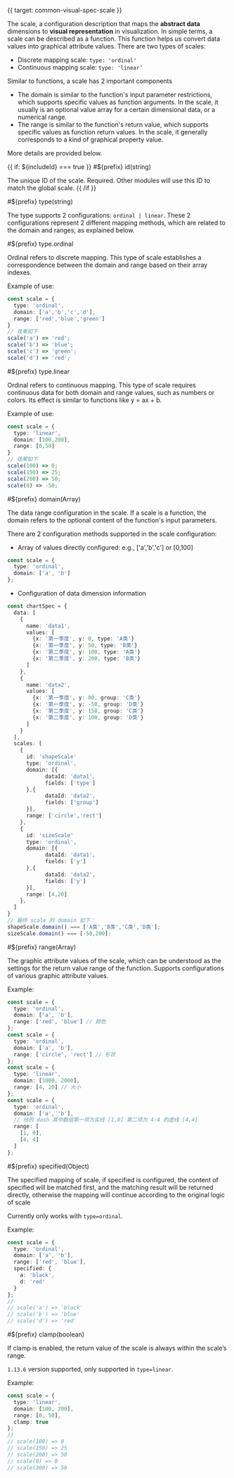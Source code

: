 {{ target: common-visual-spec-scale }}

<!-- IVisualSpecScale -->

The scale, a configuration description that maps the **abstract data** dimensions to **visual representation** in visualization. In simple terms, a scale can be described as a function. This function helps us convert data values into graphical attribute values. There are two types of scales:

- Discrete mapping scale: `type: 'ordinal'`
- Continuous mapping scale: `type: 'linear'`

Similar to functions, a scale has 2 important components

- The domain is similar to the function's input parameter restrictions, which supports specific values ​​as function arguments. In the scale, it usually is an optional value array for a certain dimensional data, or a numerical range.
- The range is similar to the function's return value, which supports specific values ​​as function return values. In the scale, it generally corresponds to a kind of graphical property value.

More details are provided below.

{{ if: ${includeId} === true }}
#${prefix} id(string)

The unique ID of the scale. Required. Other modules will use this ID to match the global scale.
{{ /if }}

#${prefix} type(string)

The type supports 2 configurations: `ordinal | linear`. These 2 configurations represent 2 different mapping methods, which are related to the domain and ranges, as explained below.

#${prefix} type.ordinal

Ordinal refers to discrete mapping. This type of scale establishes a correspondence between the domain and range based on their array indexes.

Example of use:

```ts
const scale = {
  type: 'ordinal',
  domain: ['a','b','c','d'],
  range: ['red','blue','green']
}
// 效果如下
scale('a') => 'red';
scale('b') => 'blue';
scale('c') => 'green';
scale('d') => 'red';
```

#${prefix} type.linear

Ordinal refers to continuous mapping. This type of scale requires continuous data for both domain and range values, such as numbers or colors. Its effect is similar to functions like y = ax + b.

Example of use:

```ts
const scale = {
  type: 'linear',
  domain: [100,200],
  range: [0,50]
}
// 效果如下
scale(100) => 0;
scale(150) => 25;
scale(200) => 50;
scale(0) => -50;
```

#${prefix} domain(Array)

The data range configuration in the scale. If a scale is a function, the domain refers to the optional content of the function's input parameters.

There are 2 configuration methods supported in the scale configuration:

- Array of values directly configured: e.g., ['a','b','c'] or [0,100]

```ts
const scale = {
  type: 'ordinal',
  domain: ['a', 'b']
};
```

- Configuration of data dimension information

```ts
const chartSpec = {
  data: [
    {
      name: 'data1',
      values: [
        {x: '第一季度', y: 0, type: 'A类'}
        {x: '第一季度', y: 50, type: 'B类'}
        {x: '第二季度', y: 100, type: 'A类'}
        {x: '第二季度', y: 200, type: 'B类'}
      ]
    },
    {
      name: 'data2',
      values: [
        {x: '第一季度', y: 80, group: 'C类'}
        {x: '第一季度', y: -50, group: 'D类'}
        {x: '第二季度', y: 150, group: 'C类'}
        {x: '第二季度', y: 100, group: 'D类'}
      ]
    }
  ],
  scales: [
    {
      id: 'shapeScale'
      type: 'ordinal',
      domain: [{
            dataId: 'data1',
            fields: ['type']
      },{
            dataId: 'data2',
            fields: ['group']
      }],
      range: ['circle','rect']
    },
    {
      id: 'sizeScale'
      type: 'ordinal',
      domain: [{
            dataId: 'data1',
            fields: ['y']
      },{
            dataId: 'data2',
            fields: ['y']
      }],
      range: [4,20]
    },
  ]
}
// 最终 scale 的 domain 如下：
shapeScale.domain() === ['A类','B类','C类','D类'];
sizeScale.domain() === [-50,200];
```

#${prefix} range(Array)

The graphic attribute values of the scale, which can be understood as the settings for the return value range of the function. Supports configurations of various graphic attribute values.

Example:

```ts
const scale = {
  type: 'ordinal',
  domain: ['a', 'b'],
  range: ['red', 'blue'] // 颜色
};
const scale = {
  type: 'ordinal',
  domain: ['a', 'b'],
  range: ['circle', 'rect'] // 形状
};
const scale = {
  type: 'linear',
  domain: [1000, 2000],
  range: [4, 20] // 大小
};
const scale = {
  type: 'ordinal',
  domain: ['a', 'b'],
  // 线的 dash 其中数组第一项为实线 [1,0] 第二项为 4-4 的虚线 [4,4]
  range: [
    [1, 0],
    [4, 4]
  ]
};
```

#${prefix} specified(Object)

The specified mapping of scale, if specified is configured, the content of specified will be matched first, and the matching result will be returned directly, otherwise the mapping will continue according to the original logic of scale

Currently only works with `type=ordinal`.

Example:

```ts
const scale = {
  type: 'ordinal',
  domain: ['a', 'b'],
  range: ['red', 'blue'],
  specified: {
    a: 'black',
    d: 'red'
  }
};
//
// scale('a') => 'black'
// scale('b') => 'blue'
// scale('d') => 'red'
```

#${prefix} clamp(boolean)

If clamp is enabled, the return value of the scale is always within the scale’s range.

`1.13.6` version supported, only supported in `type=linear`.

Example:

```ts
const scale = {
  type: 'linear',
  domain: [100, 200],
  range: [0, 50],
  clamp: true
};
//
// scale(100) => 0
// scale(150) => 25
// scale(200) => 50
// scale(0) => 0
// scale(300) => 50
```
